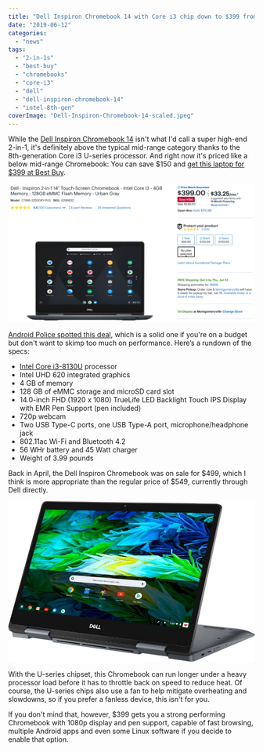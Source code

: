 ```yaml
---
title: "Dell Inspiron Chromebook 14 with Core i3 chip down to $399 from $550 at Best Buy"
date: "2019-06-12"
categories: 
  - "news"
tags: 
  - "2-in-1s"
  - "best-buy"
  - "chromebooks"
  - "core-i3"
  - "dell"
  - "dell-inspiron-chromebook-14"
  - "intel-8th-gen"
coverImage: "Dell-Inspiron-Chromebook-14-scaled.jpeg"
---
```


While the [Dell Inspiron Chromebook 14](https://www.aboutchromebooks.com/news/dell-insipiron-14-chromebook-price-release-date-availability/) isn't what I'd call a super high-end 2-in-1, it's definitely above the typical mid-range category thanks to the 8th-generation Core i3 U-series processor. And right now it's priced like a below mid-range Chromebook: You can save $150 and [get this laptop for $399 at Best Buy](https://www.bestbuy.com/site/dell-inspiron-2-in-1-14-touch-screen-chromebook-intel-core-i3-4gb-memory-128gb-emmc-flash-memory-urban-gray/6299820.p?skuId=6299820).

[![](images/Dell-Inspiron-Chromebook-14-June-sale-1024x574.png)](https://www.bestbuy.com/site/dell-inspiron-2-in-1-14-touch-screen-chromebook-intel-core-i3-4gb-memory-128gb-emmc-flash-memory-urban-gray/6299820.p?skuId=6299820)

[Android Police spotted this deal](https://www.androidpolice.com/2019/06/12/dell-inspiron-chromebook-14-drops-to-399-150-off-at-best-buy/), which is a solid one if you're on a budget but don't want to skimp too much on performance. Here’s a rundown of the specs:

- [Intel Core i3-8130U](https://ark.intel.com/content/www/us/en/ark/products/137977/intel-core-i3-8130u-processor-4m-cache-up-to-3-40-ghz.html) processor
- Intel UHD 620 integrated graphics
- 4 GB of memory
- 128 GB of eMMC storage and microSD card slot
- 14.0-inch FHD (1920 x 1080) TrueLife LED Backlight Touch IPS Display with EMR Pen Support (pen included)
- 720p webcam
- Two USB Type-C ports, one USB Type-A port, microphone/headphone jack
- 802.11ac Wi-Fi and Bluetooth 4.2
- 56 WHr battery and 45 Watt charger
- Weight of 3.99 pounds

Back in April, the Dell Inspiron Chromebook was on sale for $499, which I think is more appropriate than the regular price of $549, currently through Dell directly.

![](images/Dell-Inspiron-Chromebook-14-tent-mode.jpg)

With the U-series chipset, this Chromebook can run longer under a heavy processor load before it has to throttle back on speed to reduce heat. Of course, the U-series chips also use a fan to help mitigate overheating and slowdowns, so if you prefer a fanless device, this isn't for you.

If you don't mind that, however, $399 gets you a strong performing Chromebook with 1080p display and pen support, capable of fast browsing, multiple Android apps and even some Linux software if you decide to enable that option.
